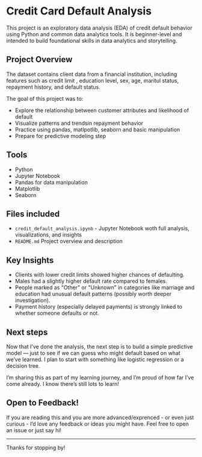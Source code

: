 # Credit Card Default Analysis
This project is an exploratory data analysis (EDA) of credit default behavior  using Python and common data analytics tools. It is beginner-level and intended to build foundational skills in data analytics and storytelling.

## Project Overview
The dataset contains client data from a financial institution, including features such as credit limit , education level, sex, age, maritul status, repayment history, and default status.

The goal of this project was to:
- Explore the relationship between customer attributes and likelihood of default
- Visualize patterns and trendsin repayment behavior
- Practice using pandas, matlpotlib, seaborn and basic manipulation
- Prepare for predictive modeling step

## Tools
- Python
- Jupyter Notebook
- Pandas for data manipulation
- Matplotlib 
- Seaborn

## Files included
- `credit_default_analysis.ipynb` - Jupyter Notebook woth full analysis, visualizations, and insights
- `README.md` Project overview and description

## Key Insights
- Clients with lower credit limits showed higher chances of defaulting.
- Males had a slightly higher default rate compared to females.
- People marked as "Other" or "Unknown" in categories like marriage and education had unusual default patterns (possibly worth deeper investigation).
- Payment history (especially delayed payments) is strongly linked to whether someone defaults or not.

## Next steps
Now that I’ve done the analysis, the next step is to build a simple predictive model — just to see if we can guess who might default based on what we’ve learned. I plan to start with something like logistic regression or a decision tree.

I’m sharing this as part of my learning journey, and I’m proud of how far I’ve come already. I know there’s still lots to learn!

## Open to Feedback!
If you are reading this and you are more advanced/exprenced - or even just curious - I’d love any feedback or ideas you might have. Feel free to open an issue or just say hi!

---

Thanks for stopping by!
